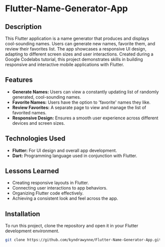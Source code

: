 # Flutter-Name-Generator-App

## Description
This Flutter application is a name generator that produces and displays cool-sounding names. Users can generate new names, favorite them, and review their favorites list. The app showcases a responsive UI design, adapting to different screen sizes and user interactions. Created during a Google Codelabs tutorial, this project demonstrates skills in building responsive and interactive mobile applications with Flutter.

## Features
- **Generate Names:** Users can view a constantly updating list of randomly generated, cool-sounding names.
- **Favorite Names:** Users have the option to 'favorite' names they like.
- **Review Favorites:** A separate page to view and manage the list of favorited names.
- **Responsive Design:** Ensures a smooth user experience across different devices and screen sizes.

## Technologies Used
- **Flutter:** For UI design and overall app development.
- **Dart:** Programming language used in conjunction with Flutter.

## Lessons Learned
- Creating responsive layouts in Flutter.
- Connecting user interactions to app behaviors.
- Organizing Flutter code effectively.
- Achieving a consistent look and feel across the app.

## Installation
To run this project, clone the repository and open it in your Flutter development environment.

```bash
git clone https://github.com/kyndrawynne/Flutter-Name-Generator-App.git
